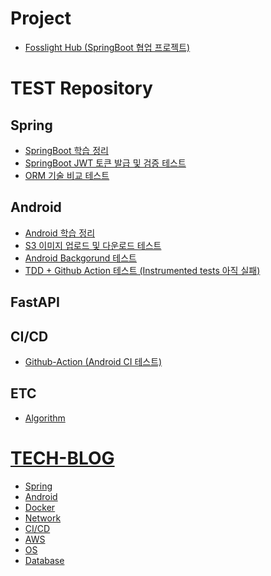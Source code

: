 # Project
* [Fosslight Hub (SpringBoot 협업 프로젝트)](https://six-mass-051.notion.site/Fosslight-Hub-c7259bb3917346fbaa8d51c1c89fb946)

# TEST Repository
## Spring
* [SpringBoot 학습 정리](https://github.com/Gseungmin/Doyouknow)
* [SpringBoot JWT 토큰 발급 및 검증 테스트](https://github.com/Gseungmin/JWTStudy)
* [ORM 기술 비교 테스트](https://github.com/Gseungmin/DataAccessRepository)
## Android
* [Android 학습 정리](https://github.com/Gseungmin/UmcAndroid)
* [S3 이미지 업로드 및 다운로드 테스트](https://github.com/Gseungmin/S3TEST)
* [Android Backgorund 테스트](https://github.com/Gseungmin/AndroidBackgroundStudy)
* [TDD + Github Action 테스트 (Instrumented tests 아직 실패)](https://github.com/Gseungmin/TDDAndroid)
## FastAPI

## CI/CD
* [Github-Action (Android CI 테스트)](https://github.com/Gseungmin/Github-Action)
## ETC
* [Algorithm](https://github.com/Gseungmin/Algorithm)

# [TECH-BLOG](https://six-mass-051.notion.site/b7c21103db2c4e79b33c91b7386a3a65?v=8a635477f98e4b8dbd7cc438d4dd81a7)
* [Spring](https://six-mass-051.notion.site/dd98865bb5d94dc6bf0c6510a932a9b8?v=f294f6f5a06a45e99aa820f6cee3b3d2)
* [Android](https://six-mass-051.notion.site/Android-c9cb99610e4b4741b3006199fb74d0d6)
* [Docker](https://six-mass-051.notion.site/Docker-7ada4d8e5aef49e697054600c7af6457)
* [Network](https://six-mass-051.notion.site/9f31dcd5139e4b1596be6f937ec9beb4)
* [CI/CD](https://six-mass-051.notion.site/ad62fe6ebe8b43ffa7f863a3b8e7a239?v=c6a14b80fa524a0eb62f26d60649f83f)
* [AWS](https://six-mass-051.notion.site/AWS-622f5025d3db4f1cb606047965d0f46e)
* [OS]()
* [Database]()
